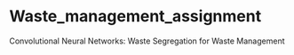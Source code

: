 # Waste_management_assignment
Convolutional Neural Networks: Waste Segregation for Waste Management
